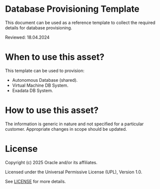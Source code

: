 # Database Provisioning Template

This document can be used as a reference template to collect the required details for database provisioning.

Reviewed: 18.04.2024

# When to use this asset?

This template can be used to provision:

- Autonomous Database (shared).
- Virtual Machine DB System.
- Exadata DB System.

# How to use this asset?

The information is generic in nature and not specified for a particular customer. Appropriate changes in scope should be updated.

# License

Copyright (c) 2025 Oracle and/or its affiliates.

Licensed under the Universal Permissive License (UPL), Version 1.0.

See [LICENSE](LICENSE) for more details.
